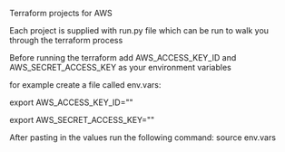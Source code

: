 Terraform projects for AWS 

Each project is supplied with run.py file which can be run to walk you through the terraform process

Before running the terraform add AWS_ACCESS_KEY_ID and AWS_SECRET_ACCESS_KEY as your environment variables

for example create a file called env.vars:

export AWS_ACCESS_KEY_ID=""

export AWS_SECRET_ACCESS_KEY=""

After pasting in the values run the following command:
source env.vars
